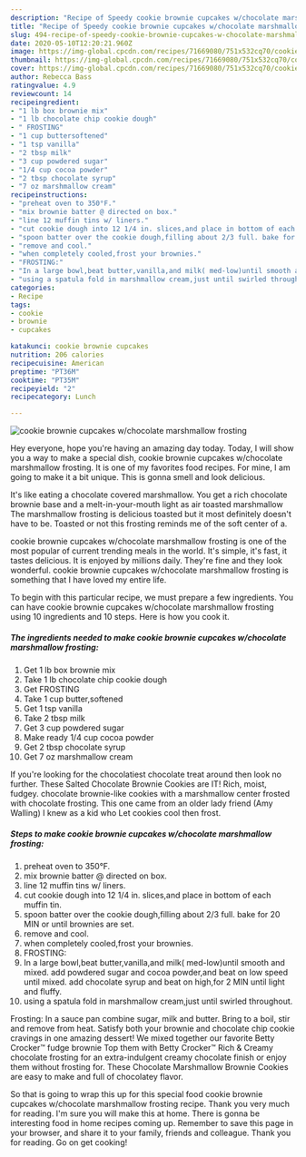 ```yaml
---
description: "Recipe of Speedy cookie brownie cupcakes w/chocolate marshmallow frosting"
title: "Recipe of Speedy cookie brownie cupcakes w/chocolate marshmallow frosting"
slug: 494-recipe-of-speedy-cookie-brownie-cupcakes-w-chocolate-marshmallow-frosting
date: 2020-05-10T12:20:21.960Z
image: https://img-global.cpcdn.com/recipes/71669080/751x532cq70/cookie-brownie-cupcakes-wchocolate-marshmallow-frosting-recipe-main-photo.jpg
thumbnail: https://img-global.cpcdn.com/recipes/71669080/751x532cq70/cookie-brownie-cupcakes-wchocolate-marshmallow-frosting-recipe-main-photo.jpg
cover: https://img-global.cpcdn.com/recipes/71669080/751x532cq70/cookie-brownie-cupcakes-wchocolate-marshmallow-frosting-recipe-main-photo.jpg
author: Rebecca Bass
ratingvalue: 4.9
reviewcount: 14
recipeingredient:
- "1 lb box brownie mix"
- "1 lb chocolate chip cookie dough"
- " FROSTING"
- "1 cup buttersoftened"
- "1 tsp vanilla"
- "2 tbsp milk"
- "3 cup powdered sugar"
- "1/4 cup cocoa powder"
- "2 tbsp chocolate syrup"
- "7 oz marshmallow cream"
recipeinstructions:
- "preheat oven to 350°F."
- "mix brownie batter @ directed on box."
- "line 12 muffin tins w/ liners."
- "cut cookie dough into 12 1/4 in. slices,and place in bottom of each muffin tin."
- "spoon batter over the cookie dough,filling about 2/3 full. bake for 20 MIN or until brownies are set."
- "remove and cool."
- "when completely cooled,frost your brownies."
- "FROSTING:"
- "In a large bowl,beat butter,vanilla,and milk( med-low)until smooth and mixed. add powdered sugar and cocoa powder,and beat on low speed until mixed. add chocolate syrup and beat on high,for 2 MIN until light and fluffy."
- "using a spatula fold in marshmallow cream,just until swirled throughout."
categories:
- Recipe
tags:
- cookie
- brownie
- cupcakes

katakunci: cookie brownie cupcakes 
nutrition: 206 calories
recipecuisine: American
preptime: "PT36M"
cooktime: "PT35M"
recipeyield: "2"
recipecategory: Lunch

---
```



![cookie brownie cupcakes w/chocolate marshmallow frosting](https://img-global.cpcdn.com/recipes/71669080/751x532cq70/cookie-brownie-cupcakes-wchocolate-marshmallow-frosting-recipe-main-photo.jpg)

Hey everyone, hope you're having an amazing day today. Today, I will show you a way to make a special dish, cookie brownie cupcakes w/chocolate marshmallow frosting. It is one of my favorites food recipes. For mine, I am going to make it a bit unique. This is gonna smell and look delicious.

It&#39;s like eating a chocolate covered marshmallow. You get a rich chocolate brownie base and a melt-in-your-mouth light as air toasted marshmallow The marshmallow frosting is delicious toasted but it most definitely doesn&#39;t have to be. Toasted or not this frosting reminds me of the soft center of a.

cookie brownie cupcakes w/chocolate marshmallow frosting is one of the most popular of current trending meals in the world. It's simple, it's fast, it tastes delicious. It is enjoyed by millions daily. They're fine and they look wonderful. cookie brownie cupcakes w/chocolate marshmallow frosting is something that I have loved my entire life.


To begin with this particular recipe, we must prepare a few ingredients. You can have cookie brownie cupcakes w/chocolate marshmallow frosting using 10 ingredients and 10 steps. Here is how you cook it.

<!--inarticleads1-->

##### The ingredients needed to make cookie brownie cupcakes w/chocolate marshmallow frosting:

1. Get 1 lb box brownie mix
1. Take 1 lb chocolate chip cookie dough
1. Get  FROSTING
1. Take 1 cup butter,softened
1. Get 1 tsp vanilla
1. Take 2 tbsp milk
1. Get 3 cup powdered sugar
1. Make ready 1/4 cup cocoa powder
1. Get 2 tbsp chocolate syrup
1. Get 7 oz marshmallow cream


If you&#39;re looking for the chocolatiest chocolate treat around then look no further. These Salted Chocolate Brownie Cookies are IT! Rich, moist, fudgey. chocolate brownie-like cookies with a marshmallow center frosted with chocolate frosting. This one came from an older lady friend (Amy Walling) I knew as a kid who Let cookies cool then frost. 

<!--inarticleads2-->

##### Steps to make cookie brownie cupcakes w/chocolate marshmallow frosting:

1. preheat oven to 350°F.
1. mix brownie batter @ directed on box.
1. line 12 muffin tins w/ liners.
1. cut cookie dough into 12 1/4 in. slices,and place in bottom of each muffin tin.
1. spoon batter over the cookie dough,filling about 2/3 full. bake for 20 MIN or until brownies are set.
1. remove and cool.
1. when completely cooled,frost your brownies.
1. FROSTING:
1. In a large bowl,beat butter,vanilla,and milk( med-low)until smooth and mixed. add powdered sugar and cocoa powder,and beat on low speed until mixed. add chocolate syrup and beat on high,for 2 MIN until light and fluffy.
1. using a spatula fold in marshmallow cream,just until swirled throughout.


Frosting: In a sauce pan combine sugar, milk and butter. Bring to a boil, stir and remove from heat. Satisfy both your brownie and chocolate chip cookie cravings in one amazing dessert! We mixed together our favorite Betty Crocker™ fudge brownie Top them with Betty Crocker™ Rich &amp; Creamy chocolate frosting for an extra-indulgent creamy chocolate finish or enjoy them without frosting for. These Chocolate Marshmallow Brownie Cookies are easy to make and full of chocolatey flavor. 

So that is going to wrap this up for this special food cookie brownie cupcakes w/chocolate marshmallow frosting recipe. Thank you very much for reading. I'm sure you will make this at home. There is gonna be interesting food in home recipes coming up. Remember to save this page in your browser, and share it to your family, friends and colleague. Thank you for reading. Go on get cooking!
